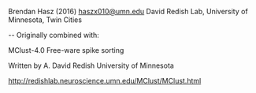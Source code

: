 Brendan Hasz (2016)
haszx010@umn.edu
David Redish Lab, University of Minnesota, Twin Cities

-- Originally combined with:

MClust-4.0
Free-ware spike sorting

Written by A. David Redish
University of Minnesota

http://redishlab.neuroscience.umn.edu/MClust/MClust.html